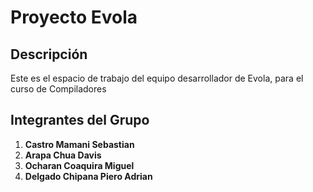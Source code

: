 # Proyecto Evola

## Descripción
Este es el espacio de trabajo del equipo desarrollador de Evola, para el curso de Compiladores 

## Integrantes del Grupo

1. **Castro Mamani Sebastian** 
2. **Arapa Chua Davis** 
3. **Ocharan Coaquira Miguel**
4. **Delgado Chipana Piero Adrian**

